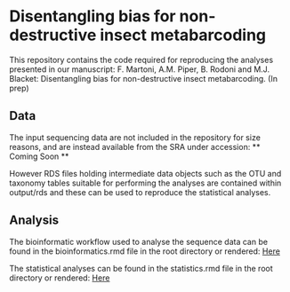 # Disentangling bias for non-destructive insect metabarcoding

This repository contains the code required for reproducing the analyses presented in our manuscript: F. Martoni, A.M. Piper, B. Rodoni and M.J. Blacket: Disentangling bias for non-destructive insect metabarcoding. (In prep)

## Data

The input sequencing data are not included in the repository for size reasons, and are instead available from the SRA under accession: ** Coming Soon **

However RDS files holding intermediate data objects such as the OTU and taxonomy tables suitable for performing the analyses are contained within output/rds and these can be used to reproduce the statistical analyses.

## Analysis 

The bioinformatic workflow used to analyse the sequence data can be found in the bioinformatics.rmd file in the root directory or rendered: [Here](https://alexpiper.github.io/metabarcoding_bias_partition/bioinformatics.html)

The statistical analyses can be found in the statistics.rmd file in the root directory or rendered: [Here](https://alexpiper.github.io/metabarcoding_bias_partition/statistics.html)
